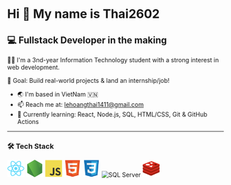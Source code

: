 
<!--
**thai2602/thai2602** is a ✨ _special_ ✨ repository because its `README.md` (this file) appears on your GitHub profile.

Here are some ideas to get you started:

- 🔭 I’m currently working on ...
- 🌱 I’m currently learning ...
- 👯 I’m looking to collaborate on ...
- 🤔 I’m looking for help with ...
- 💬 Ask me about ...
- 📫 How to reach me: ...
- 😄 Pronouns: ...
- ⚡ Fun fact: ...
-->
# Hi 👋 My name is Thai2602

## 💻 Fullstack Developer in the making

👨‍🎓 I'm a 3nd-year Information Technology student with a strong interest in web development.

🎯 Goal: Build real-world projects & land an internship/job!

- 🌏 I'm based in VietNam 🇻🇳
- 📫 Reach me at: [lehoangthai1411@gmail.com](mailto:lehoangthai1411@gmail.com)
- 🧠 Currently learning: React, Node.js, SQL, HTML/CSS, Git & GitHub Actions


---

### 🛠️ Tech Stack

<p align="left">
  <img src="https://raw.githubusercontent.com/devicons/devicon/master/icons/react/react-original.svg" alt="ReactJS" width="40" height="40"/>
  <img src="https://raw.githubusercontent.com/devicons/devicon/master/icons/nodejs/nodejs-original.svg" alt="NodeJS" width="40" height="40"/>
  <img src="https://raw.githubusercontent.com/devicons/devicon/master/icons/javascript/javascript-original.svg" alt="JavaScript" width="40" height="40"/>
  <img src="https://raw.githubusercontent.com/devicons/devicon/master/icons/html5/html5-original.svg" alt="HTML5" width="40" height="40"/>
  <img src="https://raw.githubusercontent.com/devicons/devicon/master/icons/css3/css3-original.svg" alt="CSS3" width="40" height="40"/>
  <img src="https://cdn.jsdelivr.net/gh/devicons/devicon/icons/microsoftsqlserver/microsoftsqlserver-plain.svg" alt="SQL Server" width="40" height="40"/>
  <img src="https://raw.githubusercontent.com/devicons/devicon/master/icons/redis/redis-original.svg" alt="Redis" width="40" height="40"/>
</p>


